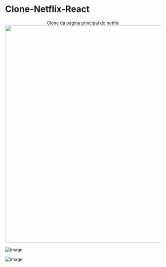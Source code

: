 # Clone-Netflix-React


<p align="center">
  Clone da página principal do netflix </br>
  <img width="700" src="https://user-images.githubusercontent.com/100088582/187765655-2a4ee1da-e879-469d-8ae0-bb1fd23cec6a.gif">
</p>

![image](https://user-images.githubusercontent.com/100088582/187762039-62cd25d4-9ddb-4ca5-befc-e792fe749ac6.png)

![image](https://user-images.githubusercontent.com/100088582/187762285-b5a179ab-04ec-4097-a27b-8733880bb7ee.png)
                                                                                                               

